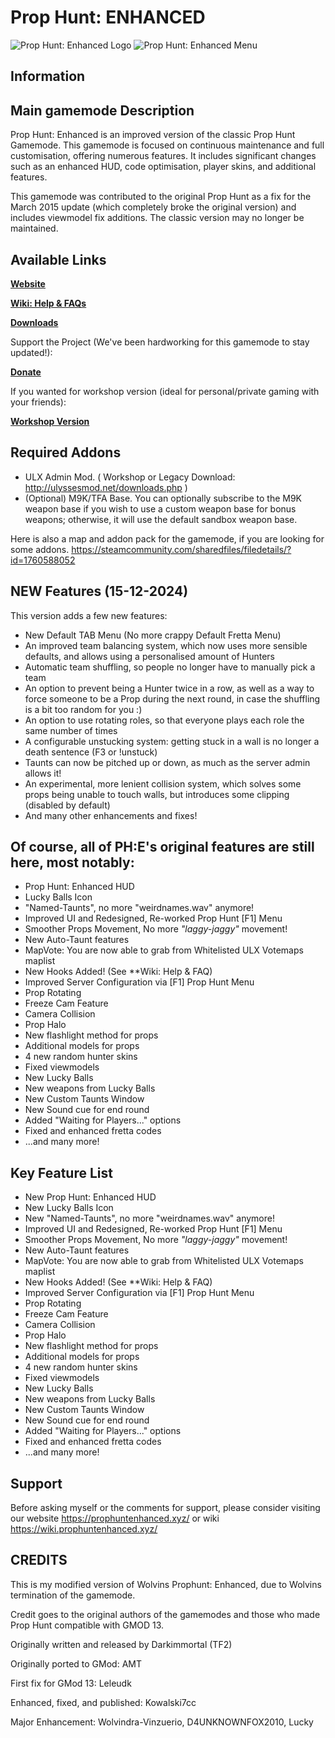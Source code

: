# Prop Hunt: ENHANCED

![Prop Hunt: Enhanced Logo](https://i.ibb.co/7Yq3PhX/image.png "Prop Hunt: Enhanced")
![Prop Hunt: Enhanced Menu](https://i.imgur.com/bXu9yeA.png "Prop Hunt: Enhanced")

## Information

## Main gamemode Description
Prop Hunt: Enhanced is an improved version of the classic Prop Hunt Gamemode. This gamemode is focused on continuous maintenance and full customisation, offering numerous features. It includes significant changes such as an enhanced HUD, code optimisation, player skins, and additional features.

This gamemode was contributed to the original Prop Hunt as a fix for the March 2015 update (which completely broke the original version) and includes viewmodel fix additions. The classic version may no longer be maintained.

## Available Links
[**Website**](https://prophuntenhanced.xyz/)

[**Wiki: Help & FAQs**](https://wiki.prophuntenhanced.xyz/)

[**Downloads**](https://prophuntenhanced.xyz/download)

Support the Project (We've been hardworking for this gamemode to stay updated!):

[**Donate**](https://prophuntenhanced.xyz/donate)

If you wanted for workshop version (ideal for personal/private gaming with your friends):

[**Workshop Version**](https://steamcommunity.com/sharedfiles/filedetails/?id=1758906555)

## Required Addons
* ULX Admin Mod. ( Workshop or Legacy Download: http://ulyssesmod.net/downloads.php )
* (Optional) M9K/TFA Base. You can optionally subscribe to the M9K weapon base if you wish to use a custom weapon base for bonus weapons; otherwise, it will use the default sandbox weapon base.

Here is also a map and addon pack for the gamemode, if you are looking for some addons.
https://steamcommunity.com/sharedfiles/filedetails/?id=1760588052

## NEW Features (15-12-2024)
This version adds a few new features:
* New Default TAB Menu (No more crappy Default Fretta Menu)
* An improved team balancing system, which now uses more sensible defaults, and allows using a personalised amount of Hunters
* Automatic team shuffling, so people no longer have to manually pick a team
* An option to prevent being a Hunter twice in a row, as well as a way to force someone to be a Prop during the next round, in case the shuffling is a bit too random for you :)
* An option to use rotating roles, so that everyone plays each role the same number of times
* A configurable unstucking system: getting stuck in a wall is no longer a death sentence (F3 or !unstuck)
* Taunts can now be pitched up or down, as much as the server admin allows it!
* An experimental, more lenient collision system, which solves some props being unable to touch walls, but introduces some clipping (disabled by default)
* And many other enhancements and fixes!

## Of course, all of PH:E's original features are still here, most notably:
* Prop Hunt: Enhanced HUD
* Lucky Balls Icon
* "Named-Taunts", no more "weirdnames.wav" anymore!
* Improved UI and Redesigned, Re-worked Prop Hunt [F1] Menu
* Smoother Props Movement, No more *"laggy-jaggy"* movement!
* New Auto-Taunt features
* MapVote: You are now able to grab from Whitelisted ULX Votemaps maplist
* New Hooks Added! (See **Wiki: Help & FAQ)
* Improved Server Configuration via [F1] Prop Hunt Menu
* Prop Rotating
* Freeze Cam Feature
* Camera Collision
* Prop Halo
* New flashlight method for props
* Additional models for props
* 4 new random hunter skins
* Fixed viewmodels
* New Lucky Balls
* New weapons from Lucky Balls
* New Custom Taunts Window
* New Sound cue for end round
* Added "Waiting for Players..." options
* Fixed and enhanced fretta codes
* ...and many more!

## Key Feature List
* New Prop Hunt: Enhanced HUD
* New Lucky Balls Icon
* New "Named-Taunts", no more "weirdnames.wav" anymore!
* Improved UI and Redesigned, Re-worked Prop Hunt [F1] Menu
* Smoother Props Movement, No more *"laggy-jaggy"* movement!
* New Auto-Taunt features
* MapVote: You are now able to grab from Whitelisted ULX Votemaps maplist
* New Hooks Added! (See **Wiki: Help & FAQ)
* Improved Server Configuration via [F1] Prop Hunt Menu
* Prop Rotating
* Freeze Cam Feature
* Camera Collision
* Prop Halo
* New flashlight method for props
* Additional models for props
* 4 new random hunter skins
* Fixed viewmodels
* New Lucky Balls
* New weapons from Lucky Balls
* New Custom Taunts Window
* New Sound cue for end round
* Added "Waiting for Players..." options
* Fixed and enhanced fretta codes
* ...and many more!

## Support
Before asking myself or the comments for support, please consider visiting our website https://prophuntenhanced.xyz/ or wiki https://wiki.prophuntenhanced.xyz/

## CREDITS
This is my modified version of Wolvins Prophunt: Enhanced, due to Wolvins termination of the gamemode.

Credit goes to the original authors of the gamemodes and those who made Prop Hunt compatible with GMOD 13.

Originally written and released by Darkimmortal (TF2)

Originally ported to GMod: AMT

First fix for GMod 13: Leleudk

Enhanced, fixed, and published: Kowalski7cc

Major Enhancement: Wolvindra-Vinzuerio, D4UNKNOWNFOX2010, Lucky
